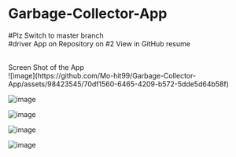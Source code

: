 # Garbage-Collector-App <br>
#Plz Switch to master branch<br>
#driver App on Repository on #2 View in GitHub resume<br>

<br>
Screen Shot of the App
<br>
![image](https://github.com/Mo-hit99/Garbage-Collector-App/assets/98423545/70df1560-6465-4209-b572-5dde5d64b58f)

![image](https://github.com/Mo-hit99/Garbage-Collector-App/assets/98423545/c5bcdef1-0bbe-4c9c-9ec9-e71e55e148b6)


![image](https://github.com/Mo-hit99/Garbage-Collector-App/assets/98423545/0dd49901-692f-47c9-8c19-78c87f7b88f8)


![image](https://github.com/Mo-hit99/Garbage-Collector-App/assets/98423545/60ae35ac-288e-4f1a-8a11-6e217398d950)

![image](https://github.com/Mo-hit99/Garbage-Collector-App/assets/98423545/ed96504d-4cee-47bf-8e9d-3fb1b0b67873)


